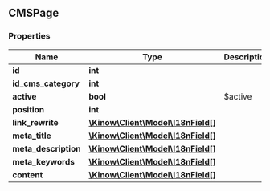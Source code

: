 ## CMSPage

### Properties
Name | Type | Description | Notes
------------ | ------------- | ------------- | -------------
**id** | **int** |  | [optional] 
**id_cms_category** | **int** |  | [optional] 
**active** | **bool** | $active | [optional] 
**position** | **int** |  | [optional] 
**link_rewrite** | [**\Kinow\Client\Model\I18nField[]**](#I18nField) |  | [optional] 
**meta_title** | [**\Kinow\Client\Model\I18nField[]**](#I18nField) |  | [optional] 
**meta_description** | [**\Kinow\Client\Model\I18nField[]**](#I18nField) |  | [optional] 
**meta_keywords** | [**\Kinow\Client\Model\I18nField[]**](#I18nField) |  | [optional] 
**content** | [**\Kinow\Client\Model\I18nField[]**](#I18nField) |  | [optional] 



